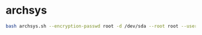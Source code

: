 # archsys

```bash
bash archsys.sh --encryption-passwd root -d /dev/sda --root root --username nmd --user-pwd nmd
```